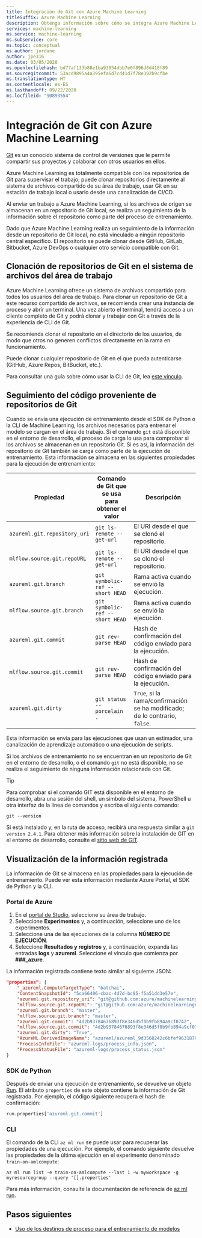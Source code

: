 ```yaml
---
title: Integración de Git con Azure Machine Learning
titleSuffix: Azure Machine Learning
description: Obtenga información sobre cómo se integra Azure Machine Learning con un repositorio de Git local. Al enviar una ejecución de entrenamiento desde un directorio local que es un repositorio de Git, se realiza un seguimiento de la información sobre el repositorio, la rama y la confirmación actual como parte de la ejecución.
services: machine-learning
ms.service: machine-learning
ms.subservice: core
ms.topic: conceptual
ms.author: jordane
author: jpe316
ms.date: 03/05/2020
ms.openlocfilehash: bd77af133b88e1ba93054dbb7e0f896d8d418f89
ms.sourcegitcommit: 53acd9895a4a395efa6d7cd41d7f78e392b9cfbe
ms.translationtype: HT
ms.contentlocale: es-ES
ms.lasthandoff: 09/22/2020
ms.locfileid: "90893554"
---
```

# <a name="git-integration-for-azure-machine-learning"></a>Integración de Git con Azure Machine Learning

[Git](https://git-scm.com/) es un conocido sistema de control de versiones que le permite compartir sus proyectos y colaborar con otros usuarios en ellos. 

Azure Machine Learning es totalmente compatible con los repositorios de Git para supervisar el trabajo; puede clonar repositorios directamente al sistema de archivos compartido de su área de trabajo, usar Git en su estación de trabajo local o usarlo desde una canalización de CI/CD.

Al enviar un trabajo a Azure Machine Learning, si los archivos de origen se almacenan en un repositorio de Git local, se realiza un seguimiento de la información sobre el repositorio como parte del proceso de entrenamiento.

Dado que Azure Machine Learning realiza un seguimiento de la información desde un repositorio de Git local, no está vinculado a ningún repositorio central específico. El repositorio se puede clonar desde GitHub, GitLab, Bitbucket, Azure DevOps o cualquier otro servicio compatible con Git.

## <a name="clone-git-repositories-into-your-workspace-file-system"></a>Clonación de repositorios de Git en el sistema de archivos del área de trabajo
Azure Machine Learning ofrece un sistema de archivos compartido para todos los usuarios del área de trabajo.
Para clonar un repositorio de Git a este recurso compartido de archivos, se recomienda crear una instancia de proceso y abrir un terminal.
Una vez abierto el terminal, tendrá acceso a un cliente completo de Git y podrá clonar y trabajar con Git a través de la experiencia de CLI de Git.

Se recomienda clonar el repositorio en el directorio de los usuarios, de modo que otros no generen conflictos directamente en la rama en funcionamiento.

Puede clonar cualquier repositorio de Git en el que pueda autenticarse (GitHub, Azure Repos, BitBucket, etc.).

Para consultar una guía sobre cómo usar la CLI de Git, lea [este vínculo](https://guides.github.com/introduction/git-handbook/).

## <a name="track-code-that-comes-from-git-repositories"></a>Seguimiento del código proveniente de repositorios de Git

Cuando se envía una ejecución de entrenamiento desde el SDK de Python o la CLI de Machine Learning, los archivos necesarios para entrenar el modelo se cargan en el área de trabajo. Si el comando `git` está disponible en el entorno de desarrollo, el proceso de carga lo usa para comprobar si los archivos se almacenan en un repositorio Git. Si es así, la información del repositorio de Git también se carga como parte de la ejecución de entrenamiento. Esta información se almacena en las siguientes propiedades para la ejecución de entrenamiento:

| Propiedad | Comando de Git que se usa para obtener el valor | Descripción |
| ----- | ----- | ----- |
| `azureml.git.repository_uri` | `git ls-remote --get-url` | El URI desde el que se clonó el repositorio. |
| `mlflow.source.git.repoURL` | `git ls-remote --get-url` | El URI desde el que se clonó el repositorio. |
| `azureml.git.branch` | `git symbolic-ref --short HEAD` | Rama activa cuando se envió la ejecución. |
| `mlflow.source.git.branch` | `git symbolic-ref --short HEAD` | Rama activa cuando se envió la ejecución. |
| `azureml.git.commit` | `git rev-parse HEAD` | Hash de confirmación del código enviado para la ejecución. |
| `mlflow.source.git.commit` | `git rev-parse HEAD` | Hash de confirmación del código enviado para la ejecución. |
| `azureml.git.dirty` | `git status --porcelain .` | `True`, si la rama/confirmación se ha modificado; de lo contrario, `false`. |

Esta información se envía para las ejecuciones que usan un estimador, una canalización de aprendizaje automático o una ejecución de scripts.

Si los archivos de entrenamiento no se encuentran en un repositorio de Git en el entorno de desarrollo, o el comando `git` no está disponible, no se realiza el seguimiento de ninguna información relacionada con Git.

> [!TIP]
> Para comprobar si el comando GIT está disponible en el entorno de desarrollo, abra una sesión del shell, un símbolo del sistema, PowerShell u otra interfaz de la línea de comandos y escriba el siguiente comando:
>
> ```
> git --version
> ```
>
> Si está instalado y, en la ruta de acceso, recibirá una respuesta similar a `git version 2.4.1`. Para obtener más información sobre la instalación de GIT en el entorno de desarrollo, consulte el [sitio web de GIT](https://git-scm.com/).

## <a name="view-the-logged-information"></a>Visualización de la información registrada

La información de Git se almacena en las propiedades para la ejecución de entrenamiento. Puede ver esta información mediante Azure Portal, el SDK de Python y la CLI. 

### <a name="azure-portal"></a>Portal de Azure

1. En el [portal de Studio](https://ml.azure.com), seleccione su área de trabajo.
1. Seleccione __Experimentos__ y, a continuación, seleccione uno de los experimentos.
1. Seleccione una de las ejecuciones de la columna __NÚMERO DE EJECUCIÓN__.
1. Seleccione __Resultados y registros__ y, a continuación, expanda las entradas __logs__ y __azureml__. Seleccione el vínculo que comienza por __###\_azure__.

La información registrada contiene texto similar al siguiente JSON:

```json
"properties": {
    "_azureml.ComputeTargetType": "batchai",
    "ContentSnapshotId": "5ca66406-cbac-4d7d-bc95-f5a51dd3e57e",
    "azureml.git.repository_uri": "git@github.com:azure/machinelearningnotebooks",
    "mlflow.source.git.repoURL": "git@github.com:azure/machinelearningnotebooks",
    "azureml.git.branch": "master",
    "mlflow.source.git.branch": "master",
    "azureml.git.commit": "4d2b93784676893f8e346d5f0b9fb894a9cf0742",
    "mlflow.source.git.commit": "4d2b93784676893f8e346d5f0b9fb894a9cf0742",
    "azureml.git.dirty": "True",
    "AzureML.DerivedImageName": "azureml/azureml_9d3568242c6bfef9631879915768deaf",
    "ProcessInfoFile": "azureml-logs/process_info.json",
    "ProcessStatusFile": "azureml-logs/process_status.json"
}
```

### <a name="python-sdk"></a>SDK de Python

Después de enviar una ejecución de entrenamiento, se devuelve un objeto [Run](https://docs.microsoft.com/python/api/azureml-core/azureml.core.run%28class%29?view=azure-ml-py&preserve-view=true). El atributo `properties` de este objeto contiene la información de Git registrada. Por ejemplo, el código siguiente recupera el hash de confirmación:

```python
run.properties['azureml.git.commit']
```

### <a name="cli"></a>CLI

El comando de la CLI `az ml run` se puede usar para recuperar las propiedades de una ejecución. Por ejemplo, el comando siguiente devuelve las propiedades de la última ejecución en el experimento denominado `train-on-amlcompute`:

```azurecli-interactive
az ml run list -e train-on-amlcompute --last 1 -w myworkspace -g myresourcegroup --query '[].properties'
```

Para más información, consulte la documentación de referencia de [az ml run](https://docs.microsoft.com/cli/azure/ext/azure-cli-ml/ml/run?view=azure-cli-latest).

## <a name="next-steps"></a>Pasos siguientes

* [Uso de los destinos de proceso para el entrenamiento de modelos](how-to-set-up-training-targets.md)
